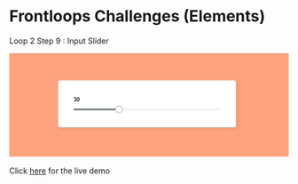 # Frontloops Challenges (Elements)

Loop 2 Step 9 : Input Slider

![preview image](./design/preview.png "Click below for live demo")

Click [here](https://zathio.github.io/frontloops-challenges/elements-challenges/loop2-step9/) for the live demo